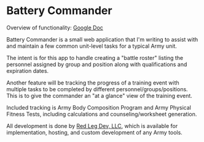 Battery Commander
======================

Overview of functionality: [Google Doc](https://docs.google.com/document/d/1l8zPeZ6fdzgo9_fAJvtvi1b1_9XoYQDUw-FCn3P_Ghw/edit?usp=sharing)

Battery Commander is a small web application that I'm writing to assist with and maintain a few common unit-level tasks for a typical Army unit.

The intent is for this app to handle creating a "battle roster" listing the personnel assigned by group and position along with qualifications and expiration dates.

Another feature will be tracking the progress of a training event with multiple tasks to be completed by different personnel/groups/positions. This is to give the commander an "at a glance" view of the training event.

Included tracking is Army Body Composition Program and Army Physical Fitness Tests, including calculations and counseling/worksheet generation.

All development is done by [Red Leg Dev, LLC](https://red-leg-dev.com), which is available for implementation, hosting, and custom development of any Army tools.

